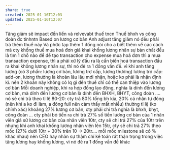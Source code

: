 ```yaml
---
share: true
created: 2025-01-16T12:03
updated: 2025-01-16T12:07
---
```

Tăng giảm sẽ impact đến liền và relvevabt thuế tncn
Thuế bhxh vs công đoàn đc tínhntn
Based on lương cơ bản
Anh adjust tăng giảm nó đều phải trả thêm thuế này
Và phức tạp thêm 1 đống
nói cho a biết thêm về các cách mà cty khống thuế
mua hoá đơn giả
khai khống lương nhân sự
bản chất đều là tìm 1 chỗ nào để để tạo transaction cho expense
mua hoá đơn thì a mua transaction expense, thì a phải xử lý đầu ra là cần biến hoá transaction đầu ra
khai khống lương nhân sự, thì nó đẻ ra 1 đống vấn đề. vì khi anh tăng lương (có 3 phần: lương cơ bản, lương trợ cấp, lương thưởng)
lương trợ cấp: add-on, lương thưởng là khoản lâu lâu mới nhận, hoặc ko phải là nhận định kì.
nên 2 khoản này không có lq gì đến thuế
chỉ có thể can thiệp vào lương cơ bản
Mỗi doanh nghiệp, khi ra hợp đồng lao động, nghĩa là dính đến lương cơ bản, mà dính đến lương cơ bản là dính đến BHXH, BHYT, công đoàn ....
nó sẽ chi trả theo tỉ lệ 80-20: cty trả 80% tổng bh kia, 20% cá nhân tự đóng (nên khi a ko đi làm, a đóng full nên cảm thấy mất nhiều)
thường tỉ lệ (ko chính xác) khoảng 27% lương cơ bản, cty phải chi trả
nghĩa là bhxh, bhyt, công đoàn ... cty phải bỏ tiền ra chi trả 27% số tiền lương cơ bản của 1 nhân viên
giả sử lương cơ bản của nhân viên 10tr, cty sẽ chi trả 27% của 10tr trên
nhưng khi anh khai khống lương nhân viên lên 15tr, cty sẽ chi trả  27% theo mốc (27% dưới 10tr + 30% trên 10 → 20tr.... mỗi mốc milestone sẽ có % khác nhau)
nên CEO hay nhân sự thậm chí kế toán rất thận trọng trong việc tăng lương hay khống lương, vì nó đẻ ra 1 đống vấn đề khác
